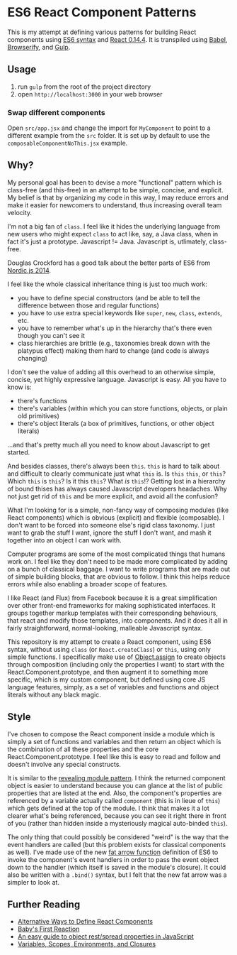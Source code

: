 # ES6 React Component Patterns

This is my attempt at defining various patterns for building React components using
[ES6 syntax](https://people.mozilla.org/~jorendorff/es6-draft.html)
and
[React 0.14.4](https://facebook.github.io/react/blog/2015/12/29/react-v0.14.4.html).
It is transpiled using
[Babel](https://babeljs.io/),
[Browserify](http://browserify.org/),
and
[Gulp](http://gulpjs.com/).

## Usage

1. run `gulp` from the root of the project directory
2. open `http://localhost:3000` in your web browser

### Swap different components

Open `src/app.jsx` and change the import for `MyComponent` to point to a
different example from the `src` folder. It is set up by default to use the
`composableComponentNoThis.jsx` example.

## Why?

My personal goal has been to devise a more "functional" pattern which is
class-free (and this-free) in an attempt to be simple, concise, and explicit. My
belief is that by organizing my code in this way, I may reduce errors and make
it easier for newcomers to understand, thus increasing overall team velocity.

I'm not a big fan of `class`. I feel like it hides the underlying language from
new users who might expect `class` to act like, say, a Java class, when in fact
it's just a prototype. Javascript != Java. Javascript is, utlimately, class-free.

Douglas Crockford has a good talk about the better parts of ES6 from
[Nordic.js 2014](https://www.youtube.com/watch?v=PSGEjv3Tqo0).

I feel like the whole classical inheritance thing is just too much work:

- you have to define special constructors (and be able to tell the difference between those and regular functions)
- you have to use extra special keywords like `super`, `new`, `class`, `extends`, etc.
- you have to remember what's up in the hierarchy that's there even though you can't see it
- class hierarchies are brittle (e.g., taxonomies break down with the platypus effect) making them hard to change (and code is always changing)

I don't see the value of adding all this overhead to an otherwise simple, concise,
yet highly expressive language. Javascript is easy. All you have to know is:

- there's functions
- there's variables (within which you can store functions, objects, or plain old primitives)
- there's object literals (a box of primitives, functions, or other object literals)

...and that's pretty much all you need to know about Javascript to get started.

And besides classes, there's always been `this`. `this` is hard to talk about and
difficult to clearly communicate just what `this` is. Is `this` `this`, or
`this`? Which `this` is `this`? Is it this `this`? What *is* `this`!? Getting
lost in a hierarchy of bound thises has always caused Javascript developers
headaches. Why not just get rid of `this` and be more explicit, and avoid all
the confusion?

What I'm looking for is a simple, non-fancy way of composing modules (like
React components) which is obvious (explicit) and flexible (composable). I don't
want to be forced into someone else's rigid class taxonomy. I just want to grab
the stuff I want, ignore the stuff I don't want, and mash it together into an
object I can work with.

Computer programs are some of the most complicated things that humans work on.
I feel like they don't need to be made more complicated by adding on a bunch of
classical baggage. I want to write programs that are made out of simple building
blocks, that are obvious to follow. I think this helps reduce errors while also
enabling a broader scope of features.

I like React (and Flux) from Facebook because it is a great simplification over
other front-end frameworks for making sophisticated interfaces. It groups together
markup templates with their corresponding behaviours, that react and modify
those templates, into components. And it does it all in fairly straightforward,
normal-looking, malleable Javascript syntax.

This repository is my attempt to create a React component, using ES6 syntax,
without using `class` (or `React.createClass`) or `this`, using only simple
functions. I specifically make use of
[Object.assign](https://developer.mozilla.org/en/docs/Web/JavaScript/Reference/Global_Objects/Object/assign)
to create objects through composition (including only the properties I want) to
start with the React.Component.prototype, and then augment it to something more
specific, which is my custom component, but defined using core JS language
features, simply, as a set of variables and functions and object literals
without any black magic.

## Style

I've chosen to compose the React component inside a module which is simply a set
of functions and variables and then return an object which is the combination of
all these properties and the core React.Component.prototype. I feel like this is
easy to read and follow and doesn't involve any special constructs.

It is similar to the
[revealing module pattern](http://addyosmani.com/resources/essentialjsdesignpatterns/book/#revealingmodulepatternjavascript).
I think the returned component object is easier to understand because you can
glance at the list of public properties that are listed at the end. Also, the
component's properties are referenced by a variable actually called `component`
(this is in lieue of `this`) which gets defined at the top of the module. I
think that makes it a lot clearer what's being referenced, because you can see
it right there in front of you (rather than hidden inside a mysteriously magical
auto-binded `this`).

The only thing that could possibly be considered "weird" is the way that the
event handlers are called (but this problem exists for classical components as
well). I've made use of the new
[fat arrow function](https://developer.mozilla.org/en-US/docs/Web/JavaScript/Reference/Functions/Arrow_functions)
definition of ES6 to invoke the component's event handlers in order to pass the
event object down to the handler (which itself is saved in the module's closure).
It could also be written with a `.bind()` syntax, but I felt that the new fat
arrow was a simpler to look at.

## Further Reading

- [Alternative Ways to Define React Components](https://gist.github.com/jquense/47bbd2613e0b03d7e51c)
- [Baby's First Reaction](https://medium.com/javascript-scene/baby-s-first-reaction-2103348eccdd)
- [An easy guide to object rest/spread properties in JavaScript](https://dmitripavlutin.com/object-rest-spread-properties-javascript/)
- [Variables, Scopes, Environments, and Closures](http://speakingjs.com/es5/ch16.html)
